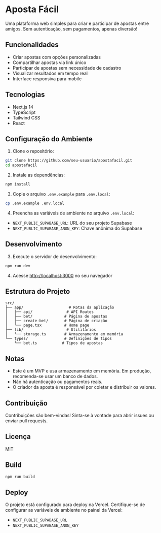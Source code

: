 # Aposta Fácil

Uma plataforma web simples para criar e participar de apostas entre amigos. Sem autenticação, sem pagamentos, apenas diversão!

## Funcionalidades

- Criar apostas com opções personalizadas
- Compartilhar apostas via link único
- Participar de apostas sem necessidade de cadastro
- Visualizar resultados em tempo real
- Interface responsiva para mobile

## Tecnologias

- Next.js 14
- TypeScript
- Tailwind CSS
- React

## Configuração do Ambiente

1. Clone o repositório:
```bash
git clone https://github.com/seu-usuario/apostafacil.git
cd apostafacil
```

2. Instale as dependências:
```bash
npm install
```

3. Copie o arquivo `.env.example` para `.env.local`:
```bash
cp .env.example .env.local
```

4. Preencha as variáveis de ambiente no arquivo `.env.local`:
- `NEXT_PUBLIC_SUPABASE_URL`: URL do seu projeto Supabase
- `NEXT_PUBLIC_SUPABASE_ANON_KEY`: Chave anônima do Supabase

## Desenvolvimento

3. Execute o servidor de desenvolvimento:
```bash
npm run dev
```

4. Acesse [http://localhost:3000](http://localhost:3000) no seu navegador

## Estrutura do Projeto

```
src/
├── app/                    # Rotas da aplicação
│   ├── api/               # API Routes
│   ├── bet/              # Página de apostas
│   ├── create-bet/       # Página de criação
│   └── page.tsx          # Home page
├── lib/                   # Utilitários
│   └── storage.ts        # Armazenamento em memória
└── types/                # Definições de tipos
    └── bet.ts           # Tipos de apostas
```

## Notas

- Este é um MVP e usa armazenamento em memória. Em produção, recomenda-se usar um banco de dados.
- Não há autenticação ou pagamentos reais.
- O criador da aposta é responsável por coletar e distribuir os valores.

## Contribuição

Contribuições são bem-vindas! Sinta-se à vontade para abrir issues ou enviar pull requests.

## Licença

MIT

## Build

```bash
npm run build
```

## Deploy

O projeto está configurado para deploy na Vercel. Certifique-se de configurar as variáveis de ambiente no painel da Vercel:

- `NEXT_PUBLIC_SUPABASE_URL`
- `NEXT_PUBLIC_SUPABASE_ANON_KEY`
